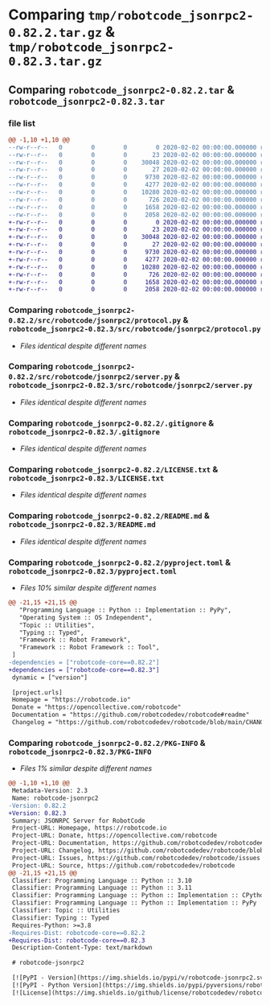 # Comparing `tmp/robotcode_jsonrpc2-0.82.2.tar.gz` & `tmp/robotcode_jsonrpc2-0.82.3.tar.gz`

## Comparing `robotcode_jsonrpc2-0.82.2.tar` & `robotcode_jsonrpc2-0.82.3.tar`

### file list

```diff
@@ -1,10 +1,10 @@
--rw-r--r--   0        0        0        0 2020-02-02 00:00:00.000000 robotcode_jsonrpc2-0.82.2/src/robotcode/jsonrpc2/__init__.py
--rw-r--r--   0        0        0       23 2020-02-02 00:00:00.000000 robotcode_jsonrpc2-0.82.2/src/robotcode/jsonrpc2/__version__.py
--rw-r--r--   0        0        0    30048 2020-02-02 00:00:00.000000 robotcode_jsonrpc2-0.82.2/src/robotcode/jsonrpc2/protocol.py
--rw-r--r--   0        0        0       27 2020-02-02 00:00:00.000000 robotcode_jsonrpc2-0.82.2/src/robotcode/jsonrpc2/py.typed
--rw-r--r--   0        0        0     9730 2020-02-02 00:00:00.000000 robotcode_jsonrpc2-0.82.2/src/robotcode/jsonrpc2/server.py
--rw-r--r--   0        0        0     4277 2020-02-02 00:00:00.000000 robotcode_jsonrpc2-0.82.2/.gitignore
--rw-r--r--   0        0        0    10280 2020-02-02 00:00:00.000000 robotcode_jsonrpc2-0.82.2/LICENSE.txt
--rw-r--r--   0        0        0      726 2020-02-02 00:00:00.000000 robotcode_jsonrpc2-0.82.2/README.md
--rw-r--r--   0        0        0     1658 2020-02-02 00:00:00.000000 robotcode_jsonrpc2-0.82.2/pyproject.toml
--rw-r--r--   0        0        0     2058 2020-02-02 00:00:00.000000 robotcode_jsonrpc2-0.82.2/PKG-INFO
+-rw-r--r--   0        0        0        0 2020-02-02 00:00:00.000000 robotcode_jsonrpc2-0.82.3/src/robotcode/jsonrpc2/__init__.py
+-rw-r--r--   0        0        0       23 2020-02-02 00:00:00.000000 robotcode_jsonrpc2-0.82.3/src/robotcode/jsonrpc2/__version__.py
+-rw-r--r--   0        0        0    30048 2020-02-02 00:00:00.000000 robotcode_jsonrpc2-0.82.3/src/robotcode/jsonrpc2/protocol.py
+-rw-r--r--   0        0        0       27 2020-02-02 00:00:00.000000 robotcode_jsonrpc2-0.82.3/src/robotcode/jsonrpc2/py.typed
+-rw-r--r--   0        0        0     9730 2020-02-02 00:00:00.000000 robotcode_jsonrpc2-0.82.3/src/robotcode/jsonrpc2/server.py
+-rw-r--r--   0        0        0     4277 2020-02-02 00:00:00.000000 robotcode_jsonrpc2-0.82.3/.gitignore
+-rw-r--r--   0        0        0    10280 2020-02-02 00:00:00.000000 robotcode_jsonrpc2-0.82.3/LICENSE.txt
+-rw-r--r--   0        0        0      726 2020-02-02 00:00:00.000000 robotcode_jsonrpc2-0.82.3/README.md
+-rw-r--r--   0        0        0     1658 2020-02-02 00:00:00.000000 robotcode_jsonrpc2-0.82.3/pyproject.toml
+-rw-r--r--   0        0        0     2058 2020-02-02 00:00:00.000000 robotcode_jsonrpc2-0.82.3/PKG-INFO
```

### Comparing `robotcode_jsonrpc2-0.82.2/src/robotcode/jsonrpc2/protocol.py` & `robotcode_jsonrpc2-0.82.3/src/robotcode/jsonrpc2/protocol.py`

 * *Files identical despite different names*

### Comparing `robotcode_jsonrpc2-0.82.2/src/robotcode/jsonrpc2/server.py` & `robotcode_jsonrpc2-0.82.3/src/robotcode/jsonrpc2/server.py`

 * *Files identical despite different names*

### Comparing `robotcode_jsonrpc2-0.82.2/.gitignore` & `robotcode_jsonrpc2-0.82.3/.gitignore`

 * *Files identical despite different names*

### Comparing `robotcode_jsonrpc2-0.82.2/LICENSE.txt` & `robotcode_jsonrpc2-0.82.3/LICENSE.txt`

 * *Files identical despite different names*

### Comparing `robotcode_jsonrpc2-0.82.2/README.md` & `robotcode_jsonrpc2-0.82.3/README.md`

 * *Files identical despite different names*

### Comparing `robotcode_jsonrpc2-0.82.2/pyproject.toml` & `robotcode_jsonrpc2-0.82.3/pyproject.toml`

 * *Files 10% similar despite different names*

```diff
@@ -21,15 +21,15 @@
   "Programming Language :: Python :: Implementation :: PyPy",
   "Operating System :: OS Independent",
   "Topic :: Utilities",
   "Typing :: Typed",
   "Framework :: Robot Framework",
   "Framework :: Robot Framework :: Tool",
 ]
-dependencies = ["robotcode-core==0.82.2"]
+dependencies = ["robotcode-core==0.82.3"]
 dynamic = ["version"]
 
 [project.urls]
 Homepage = "https://robotcode.io"
 Donate = "https://opencollective.com/robotcode"
 Documentation = "https://github.com/robotcodedev/robotcode#readme"
 Changelog = "https://github.com/robotcodedev/robotcode/blob/main/CHANGELOG.md"
```

### Comparing `robotcode_jsonrpc2-0.82.2/PKG-INFO` & `robotcode_jsonrpc2-0.82.3/PKG-INFO`

 * *Files 1% similar despite different names*

```diff
@@ -1,10 +1,10 @@
 Metadata-Version: 2.3
 Name: robotcode-jsonrpc2
-Version: 0.82.2
+Version: 0.82.3
 Summary: JSONRPC Server for RobotCode
 Project-URL: Homepage, https://robotcode.io
 Project-URL: Donate, https://opencollective.com/robotcode
 Project-URL: Documentation, https://github.com/robotcodedev/robotcode#readme
 Project-URL: Changelog, https://github.com/robotcodedev/robotcode/blob/main/CHANGELOG.md
 Project-URL: Issues, https://github.com/robotcodedev/robotcode/issues
 Project-URL: Source, https://github.com/robotcodedev/robotcode
@@ -21,15 +21,15 @@
 Classifier: Programming Language :: Python :: 3.10
 Classifier: Programming Language :: Python :: 3.11
 Classifier: Programming Language :: Python :: Implementation :: CPython
 Classifier: Programming Language :: Python :: Implementation :: PyPy
 Classifier: Topic :: Utilities
 Classifier: Typing :: Typed
 Requires-Python: >=3.8
-Requires-Dist: robotcode-core==0.82.2
+Requires-Dist: robotcode-core==0.82.3
 Description-Content-Type: text/markdown
 
 # robotcode-jsonrpc2
 
 [![PyPI - Version](https://img.shields.io/pypi/v/robotcode-jsonrpc2.svg)](https://pypi.org/project/robotcode-jsonrpc2)
 [![PyPI - Python Version](https://img.shields.io/pypi/pyversions/robotcode-jsonrpc2.svg)](https://pypi.org/project/robotcode-jsonrpc2)
 [![License](https://img.shields.io/github/license/robotcodedev/robotcode?style=flat&logo=apache)](https://github.com/robotcodedev/robotcode/blob/master/LICENSE.txt)
```

